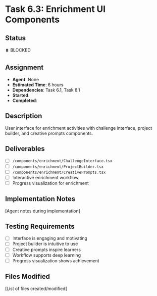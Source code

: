 # Task 6.3: Enrichment UI Components

## Status

⏸️ BLOCKED

## Assignment

- **Agent**: None
- **Estimated Time**: 6 hours
- **Dependencies**: Task 6.1, Task 8.1
- **Started**:
- **Completed**:

## Description

User interface for enrichment activities with challenge interface, project builder, and creative prompts components.

## Deliverables

- [ ] `/components/enrichment/ChallengeInterface.tsx`
- [ ] `/components/enrichment/ProjectBuilder.tsx`
- [ ] `/components/enrichment/CreativePrompts.tsx`
- [ ] Interactive enrichment workflow
- [ ] Progress visualization for enrichment

## Implementation Notes

[Agent notes during implementation]

## Testing Requirements

- [ ] Interface is engaging and motivating
- [ ] Project builder is intuitive to use
- [ ] Creative prompts inspire learners
- [ ] Workflow supports deep learning
- [ ] Progress visualization shows achievement

## Files Modified

[List of files created/modified]
